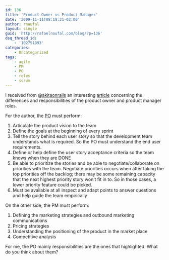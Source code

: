 ```yaml
---
id: 136
title: 'Product Owner vs Product Manager'
date: '2009-11-11T08:18:21-02:00'
author: rnaufal
layout: single
guid: 'http://rafaelnaufal.com/blog/?p=136'
dsq_thread_id:
    - '102751093'
categories:
    - Uncategorized
tags:
    - agile
    - PM
    - PO
    - roles
    - scrum
---
```


I received from [@akitaonrails](http://twitter.com/akitaonrails) an interesting [article](http://agilesoftwaredevelopment.com/blog/jackmilunsky/product-owner-vs-product-manager) concerning the differences and responsibilities of the product owner and product manager roles.

For the author, the [PO](http://en.wikipedia.org/wiki/Scrum_(development)) must perform:

1. Articulate the product vision to the team
2. Define the goals at the beginning of every sprint
3. Tell the story behind each user story so that the development team understands what is required. So the PO must understand the end user requirements.
4. Define or help define the user story acceptance criteria so the team knows when they are DONE
5. Be able to prioritize the stories and be able to negotiate/collaborate on priorities with the team. Negotiate priorities occurs when after taking the top priorities off the backlog; there may be some remaining capacity that the next highest priority story won’t fit in to. So in those cases, a lower priority feature could be picked.
6. Must be available at all inspect and adapt points to answer questions and help guide the team empirically

On the other side, the PM must perform:

1. Defining the marketing strategies and outbound marketing communications
2. Pricing strategies
3. Understanding the positioning of the product in the market place
4. Competitive analysis

For me, the PO mainly responsibilities are the ones that highlighted. What do you think about them?